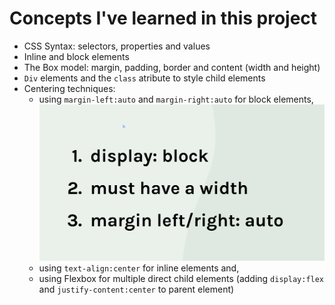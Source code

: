 # Concepts I've learned in this project

- CSS Syntax: selectors, properties and values
- Inline and block elements
- The Box model: margin, padding, border and content (width and height)
- `Div` elements and the `class` atribute to style child elements
- Centering techniques:
  - using `margin-left:auto` and `margin-right:auto` for block elements,
    ![](/images/screenshot.png "Conditions")
  - using `text-align:center` for inline elements and,
  - using Flexbox for multiple direct child elements (adding `display:flex` and `justify-content:center` to parent element)
